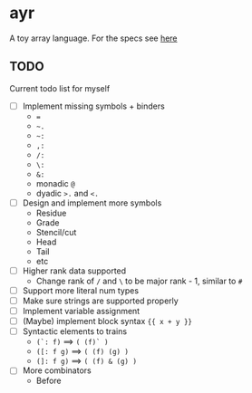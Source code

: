 # ayr
A toy array language. For the specs see [here](specs/README.md)

## TODO
Current todo list for myself
- [ ] Implement missing symbols + binders
    * ```=```
    * ```~.```
    * ```~:```
    * ```,:```
    * ```/:```
    * ```\:```
    * ```&:```
    * monadic `@`
    * dyadic `>.` and `<.`
- [ ] Design and implement more symbols
    * Residue
    * Grade
    * Stencil/cut
    * Head
    * Tail
    * etc
- [ ] Higher rank data supported
    * Change rank of `/` and `\` to be major rank - 1, similar to `#`
- [ ] Support more literal num types
- [ ] Make sure strings are supported properly
- [ ] Implement variable assignment
- [ ] (Maybe) implement block syntax `{{ x + y }}`
- [ ] Syntactic elements to trains
    * ``` (`: f) ``` ==> ```( (f)` )```
    * ```([: f g)``` ==> ```( (f) (g) )```
    * ```(]: f g)``` ==> ```( (f) & (g) )```
- [ ] More combinators
    * Before